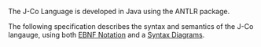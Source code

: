 The J-Co Language is developed in Java using the ANTLR package.

The following specification describes the syntax and semantics of the J-Co langauge, using both [EBNF Notation](https://en.wikipedia.org/wiki/Extended_Backus%E2%80%93Naur_form) and a [Syntax Diagrams](https://en.wikipedia.org/wiki/Syntax_diagram). 
